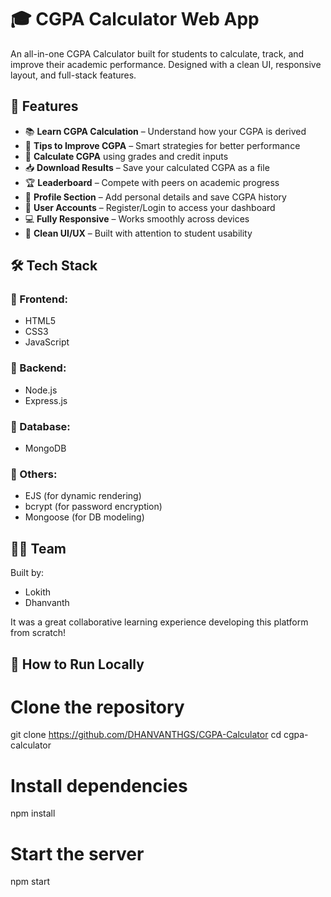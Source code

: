 # 🎓 CGPA Calculator Web App

An all-in-one CGPA Calculator built for students to calculate, track, and improve their academic performance. Designed with a clean UI, responsive layout, and full-stack features.

## 🚀 Features

- 📚 **Learn CGPA Calculation** – Understand how your CGPA is derived  
- 🧠 **Tips to Improve CGPA** – Smart strategies for better performance  
- 📝 **Calculate CGPA** using grades and credit inputs  
- 📥 **Download Results** – Save your calculated CGPA as a file   
- 🏆 **Leaderboard** – Compete with peers on academic progress  
- 👤 **Profile Section** – Add personal details and save CGPA history  
- 🔐 **User Accounts** – Register/Login to access your dashboard   
- 💻 **Fully Responsive** – Works smoothly across devices  
- 🎨 **Clean UI/UX** – Built with attention to student usability

## 🛠️ Tech Stack

### 🔹 Frontend: 
- HTML5  
- CSS3  
- JavaScript  

### 🔹 Backend:
- Node.js  
- Express.js  

### 🔹 Database:
- MongoDB  

### 🔹 Others:
- EJS (for dynamic rendering)
- bcrypt (for password encryption)
- Mongoose (for DB modeling)

## 🧑‍💻 Team

Built by:
- Lokith
- Dhanvanth

It was a great collaborative learning experience developing this platform from scratch!

## 🧪 How to Run Locally

# Clone the repository
git clone https://github.com/DHANVANTHGS/CGPA-Calculator
cd cgpa-calculator

# Install dependencies
npm install

# Start the server
npm start
